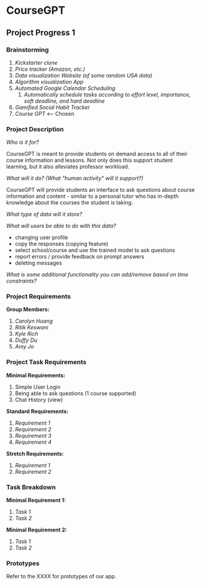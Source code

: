 # CourseGPT

## Project Progress 1

### Brainstorming

1. _Kickstarter clone_
2. _Price tracker (Amazon, etc.)_
3. _Data visualization Website (of some random USA data)_
4. _Algorithm visualization App_
5. _Automated Google Calendar Scheduling_
    1. _Automatically schedule tasks according to effort level, importance, soft
       deadline, and hard deadline_
6. _Gamified Social Habit Tracker_
7. _Course GPT_ <-- Chosen

### Project Description

_Who is it for?_

CourseGPT is meant to provide students on demand access to all of their course
information and lessons. Not only does this support student learning, but it
also alleviates professor workload.

_What will it do? (What "human activity" will it support?)_

CourseGPT will provide students an interface to ask questions about course
information and content - similar to a personal tutor who has in-depth knowledge
about the courses the student is taking.

_What type of data will it store?_

_What will users be able to do with this data?_

- changing user profile
- copy the responses (copying feature)
- select school/course and use the trained model to ask questions
- report errors / provide feedback on prompt answers
- deleting messages

_What is some additional functionality you can add/remove based on time
constraints?_

### Project Requirements

**Group Members:**

1. _Carolyn Huang_
2. _Ritik Keswani_
3. _Kyle Rich_
4. _Duffy Du_
5. _Amy Jo_

### Project Task Requirements

**Minimal Requirements:**

1. Simple User Login
2. Being able to ask questions (1 course supported)
3. Chat History (view)

**Standard Requirements:**

1. _Requirement 1_
2. _Requirement 2_
3. _Requirement 3_
4. _Requirement 4_

**Stretch Requirements:**

1. _Requirement 1_
2. _Requirement 2_

### Task Breakdown

**Minimal Requirement 1:**

1. _Task 1_
2. _Task 2_

**Minimal Requirement 2:**

1. _Task 1_
2. _Task 2_

### Prototypes

Refer to the XXXX for prototypes of our app.
